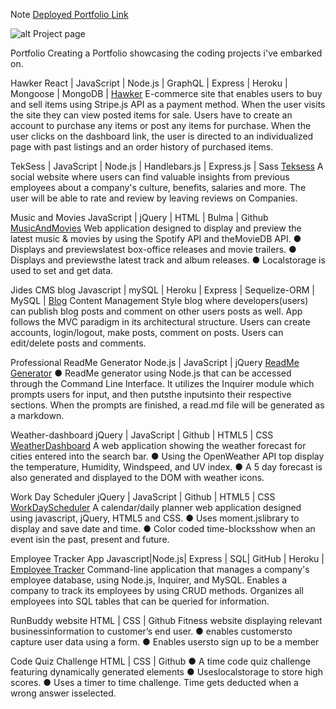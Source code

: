 Note
 [Deployed Portfolio Link](https://jideogun.github.io/Jide-Portfolio/)

 ![alt Project page](https://res.cloudinary.com/dkmsnpghg/image/upload/v1650635108/l286gisig8fyaiyqxpr6.jpg)

Portfolio
Creating a Portfolio showcasing the coding projects i've embarked on.

Hawker  React  | JavaScript | Node.js  | GraphQL | Express | Heroku  | Mongoose | MongoDB | [Hawker](https://texas-hawker.herokuapp.com/)
E-commerce site that enables users to buy and sell items using Stripe.js API as a payment method.
When the user visits the site they can view posted items for sale.
Users have to create an account to purchase any items or post any items for purchase.
When the user clicks on the dashboard link, the user is directed to an individualized page with past listings and an order history of purchased items.


TekSess | JavaScript | Node.js | Handlebars.js | Express.js | Sass [Teksess](https://teksess.herokuapp.com/)
A social website where users can find valuable insights from previous employees about a company's culture, benefits, salaries and more. The user will be able to rate and review by leaving reviews on Companies.

Music and Movies JavaScript | jQuery | HTML | Bulma | Github [MusicAndMovies](https://jideogun.github.io/MusicAndMovies/)
Web application designed to display and preview the latest music & movies by using the Spotify API and theMovieDB API. ● Displays and previewslatest box-office releases and movie trailers. ● Displays and previewsthe latest track and album releases. ● Localstorage is used to set and get data.

Jides CMS blog Javascript | mySQL | Heroku | Express | Sequelize-ORM | MySQL |  [Blog](https://peaceful-stream-28816.herokuapp.com/)
Content Management Style blog  where developers(users) can publish blog posts and comment on other users  posts as well.
App follows the MVC paradigm in its architectural structure.
Users can create accounts, login/logout, make posts, comment on posts.
Users can edit/delete posts and comments.


Professional ReadMe Generator Node.js | JavaScript | jQuery [ReadMe Generator](https://github.com/JideOgun/Professional-README-Generator)
● ReadMe generator using Node.js that can be accessed through the Command Line Interface. It utilizes the Inquirer module which prompts users for input, and then putsthe inputsinto their respective sections. When the prompts are finished, a read.md file will be generated as a markdown.

Weather-dashboard jQuery | JavaScript | Github | HTML5 | CSS [WeatherDashboard](https://jideogun.github.io/weather-dashboard/)
A web application showing the weather forecast for cities entered into the search bar. ● Using the OpenWeather API top display the temperature, Humidity, Windspeed, and UV index. ● A 5 day forecast is also generated and displayed to the DOM with weather icons.

Work Day Scheduler jQuery | JavaScript | Github | HTML5 | CSS [WorkDayScheduler](https://jideogun.github.io/work-day-scheduler/)
A calendar/daily planner web application designed using javascript, jQuery, HTML5 and CSS. ● Uses moment.jslibrary to display and save date and time. ● Color coded time-blocksshow when an event isin the past, present and future.

Employee Tracker App   Javascript|Node.js|  Express  | SQL| GitHub | Heroku | [Employee Tracker](https://github.com/JideOgun/Jides-Employee-Tracker)
Command-line application that manages a company's employee database, using Node.js, Inquirer, and MySQL.
Enables a company to track its employees by using CRUD methods. 
Organizes all employees into SQL tables that can be queried for information. 


RunBuddy website HTML | CSS | Github
Fitness website displaying relevant businessinformation to customer’s end user. ● enables customersto capture user data using a form. ● Enables usersto sign up to be a member

Code Quiz Challenge HTML | CSS | Github
● A time code quiz challenge featuring dynamically generated elements ● Useslocalstorage to store high scores. ● Uses a timer to time challenge. Time gets deducted when a wrong answer isselected.